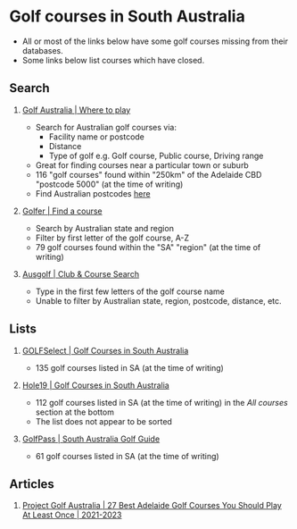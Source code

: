 # Golf courses in South Australia

- All or most of the links below have some golf courses missing from their databases.
- Some links below list courses which have closed.


## Search

1. [Golf Australia | Where to play](https://www.golf.org.au/courseSearch/)
   - Search for Australian golf courses via:
     * Facility name or postcode
     * Distance
     * Type of golf e.g. Golf course, Public course, Driving range
   - Great for finding courses near a particular town or suburb
   - 116 "golf courses" found within "250km" of the Adelaide CBD "postcode 5000" (at the time of writing)
   - Find Australian postcodes [here](https://auspost.com.au/postcode)

1. [Golfer | Find a course](https://golfer.com.au/directory/golf-courses/2?menu=10)
   - Search by Australian state and region
   - Filter by first letter of the golf course, A-Z
   - 79 golf courses found within the "SA" "region" (at the time of writing)

1. [Ausgolf | Club & Course Search](https://www.ausgolf.com.au/guide/)
   - Type in the first few letters of the golf course name
   - Unable to filter by Australian state, region, postcode, distance, etc.


## Lists

1. [GOLFSelect | Golf Courses in South Australia](https://www.golfselect.com.au/armchair/courselist?state=SA)
   - 135 golf courses listed in SA (at the time of writing)

1. [Hole19 | Golf Courses in South Australia](https://www.hole19golf.com/golf-courses/south-australia)
   - 112 golf courses listed in SA (at the time of writing) in the *All courses* section at the bottom
   - The list does not appear to be sorted

1. [GolfPass | South Australia Golf Guide](https://www.golfpass.com/travel-advisor/course-directory/8713-south-australia/)
   - 61 golf courses listed in SA (at the time of writing)


## Articles

1. [Project Golf Australia | 27 Best Adelaide Golf Courses You Should Play At Least Once | 2021-2023](https://projectgolfau.com/best-adelaide-golf-courses/)

